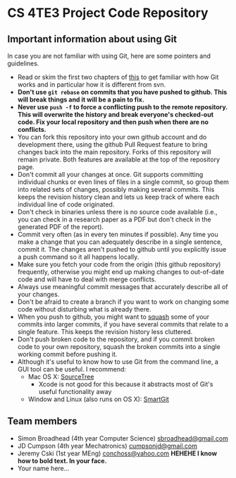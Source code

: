 CS 4TE3 Project Code Repository
========
Important information about using Git
-------------------------------------
In case you are not familiar with using Git, here are some pointers and guidelines.

* Read or skim the first two chapters of [this](http://git-scm.com/book) to get familiar with how Git works and in
  particular how it is different from svn.
* **Don't use `git rebase` on commits that you have pushed to github. This will break things and it will be a pain to fix.**
* **Never use `push -f` to force a conflicting push to the remote repository. This will overwrite the history and break everyone's checked-out code. Fix your local repository and then push when there are no conflicts.**
* You can fork this repository into your own github account and do development there, using the github Pull Request
  feature to bring changes back into the main repository. Forks of this repository will remain private. Both features
  are available at the top of the repository page.
* Don't commit all your changes at once. Git supports committing individual chunks or even lines of files
  in a single commit, so group them into related sets of changes, possibly making several commits. This keeps
  the revision history clean and lets us keep track of where each individual line of code originated.
* Don't check in binaries unless there is no source code available (i.e., you can check in a research paper as a PDF but
  don't check in the generated PDF of the report).
* Commit very often (as in every ten minutes if possible). Any time you make a change that you can adequately describe
  in a single sentence, commit it. The changes aren't pushed to github until you explicitly issue a push command so it
  all happens locally.
* Make sure you fetch your code from the origin (this github repository) frequently, otherwise you might end up making
  changes to out-of-date code and will have to deal with merge conflicts.
* Always use meaningful commit messages that accurately describe all of your changes. 
* Don't be afraid to create a branch if you want to work on changing some code without disturbing what is already there.
* When you push to github, you might want to [squash](http://gitready.com/advanced/2009/02/10/squashing-commits-with-rebase.html) some of your commits into larger commits, if you have several
  commits that relate to a single feature. This keeps the revision history less cluttered.
* Don't push broken code to the repository, and if you commit broken code to your own repository, squash the broken commits into a single working commit before pushing it.
* Although it's useful to know how to use Git from the command line, a GUI tool can be useful. I recommend:
    - Mac OS X: [SourceTree](http://www.sourcetreeapp.com/)
        - Xcode is not good for this because it abstracts most of Git's useful functionality away
    - Window and Linux (also runs on OS X): [SmartGit](http://www.syntevo.com/smartgithg/index.html)

Team members
------------

* Simon Broadhead (4th year Computer Science) <sbroadhead@gmail.com>
* JD Cumpson (4th year Mechatronics) <cumpsonjd@gmail.com>
* Jeremy Cski (1st year MEng) <conchoss@yahoo.com> **HEHEHE I know how to bold text.  In your face.**
* Your name here...
